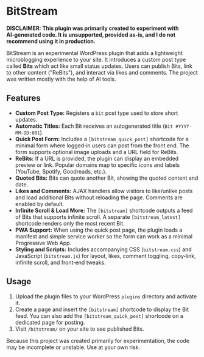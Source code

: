 # BitStream

**DISCLAIMER: This plugin was primarily created to experiment with AI‑generated code. It is unsupported, provided as‑is, and I do not recommend using it in production.**

BitStream is an experimental WordPress plugin that adds a lightweight microblogging experience to your site. It introduces a custom post type called **Bits** which act like small status updates. Users can publish Bits, link to other content ("ReBits"), and interact via likes and comments. The project was written mostly with the help of AI tools.

## Features

- **Custom Post Type:** Registers a `bit` post type used to store short updates.
- **Automatic Titles:** Each Bit receives an autogenerated title (`Bit #YYYY-MM-DD:001`).
- **Quick Post Form:** Includes a `[bitstream_quick_post]` shortcode for a minimal form where logged‑in users can post from the front end. The form supports optional image uploads and a URL field for ReBits.
- **ReBits:** If a URL is provided, the plugin can display an embedded preview or link. Popular domains map to specific icons and labels (YouTube, Spotify, Goodreads, etc.).
- **Quoted Bits:** Bits can quote another Bit, showing the quoted content and date.
- **Likes and Comments:** AJAX handlers allow visitors to like/unlike posts and load additional Bits without reloading the page. Comments are enabled by default.
- **Infinite Scroll & Load More:** The `[bitstream]` shortcode outputs a feed of Bits that supports infinite scroll. A separate `[bitstream_latest]` shortcode renders only the most recent Bit.
- **PWA Support:** When using the quick post page, the plugin loads a manifest and simple service worker so the form can work as a minimal Progressive Web App.
- **Styling and Scripts:** Includes accompanying CSS (`bitstream.css`) and JavaScript (`bitstream.js`) for layout, likes, comment toggling, copy‑link, infinite scroll, and front‑end tweaks.

## Usage

1. Upload the plugin files to your WordPress `plugins` directory and activate it.
2. Create a page and insert the `[bitstream]` shortcode to display the Bit feed. You can also add the `[bitstream_quick_post]` shortcode on a dedicated page for posting.
3. Visit `/bitstream/` on your site to see published Bits.

Because this project was created primarily for experimentation, the code may be incomplete or unstable. Use at your own risk.

